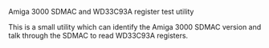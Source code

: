 Amiga 3000 SDMAC and WD33C93A register test utility

This is a small utility which can identify the Amiga 3000 SDMAC version
and talk through the SDMAC to read WD33C93A registers.
